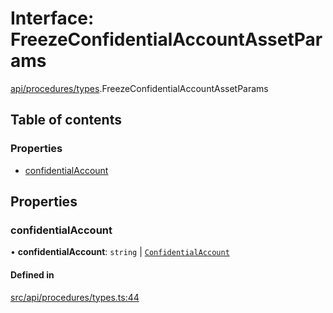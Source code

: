 # Interface: FreezeConfidentialAccountAssetParams

[api/procedures/types](../wiki/api.procedures.types).FreezeConfidentialAccountAssetParams

## Table of contents

### Properties

- [confidentialAccount](../wiki/api.procedures.types.FreezeConfidentialAccountAssetParams#confidentialaccount)

## Properties

### confidentialAccount

• **confidentialAccount**: `string` \| [`ConfidentialAccount`](../wiki/api.entities.ConfidentialAccount.ConfidentialAccount)

#### Defined in

[src/api/procedures/types.ts:44](https://github.com/PolymeshAssociation/polymesh-private-sdk/blob/2c6aa0b4/src/api/procedures/types.ts#L44)
